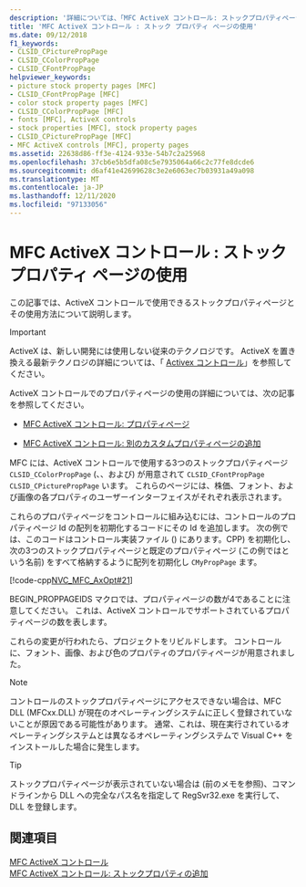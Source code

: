 ```yaml
---
description: '詳細については、「MFC ActiveX コントロール: ストックプロパティページの使用」を参照してください。'
title: 'MFC ActiveX コントロール : ストック プロパティ ページの使用'
ms.date: 09/12/2018
f1_keywords:
- CLSID_CPicturePropPage
- CLSID_CColorPropPage
- CLSID_CFontPropPage
helpviewer_keywords:
- picture stock property pages [MFC]
- CLSID_CFontPropPage [MFC]
- color stock property pages [MFC]
- CLSID_CColorPropPage [MFC]
- fonts [MFC], ActiveX controls
- stock properties [MFC], stock property pages
- CLSID_CPicturePropPage [MFC]
- MFC ActiveX controls [MFC], property pages
ms.assetid: 22638d86-ff3e-4124-933e-54b7c2a25968
ms.openlocfilehash: 37cb6e5b5dfa08c5e7935064a66c2c77fe8dcde6
ms.sourcegitcommit: d6af41e42699628c3e2e6063ec7b03931a49a098
ms.translationtype: MT
ms.contentlocale: ja-JP
ms.lasthandoff: 12/11/2020
ms.locfileid: "97133056"
---
```

# <a name="mfc-activex-controls-using-stock-property-pages"></a>MFC ActiveX コントロール : ストック プロパティ ページの使用

この記事では、ActiveX コントロールで使用できるストックプロパティページとその使用方法について説明します。

>[!IMPORTANT]
> ActiveX は、新しい開発には使用しない従来のテクノロジです。 ActiveX を置き換える最新テクノロジの詳細については、「 [Activex コントロール](activex-controls.md)」を参照してください。

ActiveX コントロールでのプロパティページの使用の詳細については、次の記事を参照してください。

- [MFC ActiveX コントロール: プロパティページ](mfc-activex-controls-property-pages.md)

- [MFC ActiveX コントロール: 別のカスタムプロパティページの追加](mfc-activex-controls-adding-another-custom-property-page.md)

MFC には、ActiveX コントロールで使用する3つのストックプロパティページ `CLSID_CColorPropPage` (、、および) が用意されて `CLSID_CFontPropPage` `CLSID_CPicturePropPage` います。 これらのページには、株価、フォント、および画像の各プロパティのユーザーインターフェイスがそれぞれ表示されます。

これらのプロパティページをコントロールに組み込むには、コントロールのプロパティページ Id の配列を初期化するコードにその Id を追加します。 次の例では、このコードはコントロール実装ファイル () にあります。CPP) を初期化し、次の3つのストックプロパティページと既定のプロパティページ (この例ではという名前) をすべて格納するように配列を初期化し `CMyPropPage` ます。

[!code-cpp[NVC_MFC_AxOpt#21](codesnippet/cpp/mfc-activex-controls-using-stock-property-pages_1.cpp)]

BEGIN_PROPPAGEIDS マクロでは、プロパティページの数が4であることに注意してください。 これは、ActiveX コントロールでサポートされているプロパティページの数を表します。

これらの変更が行われたら、プロジェクトをリビルドします。 コントロールに、フォント、画像、および色のプロパティのプロパティページが用意されました。

> [!NOTE]
> コントロールのストックプロパティページにアクセスできない場合は、MFC DLL (MFCxx.DLL) が現在のオペレーティングシステムに正しく登録されていないことが原因である可能性があります。 通常、これは、現在実行されているオペレーティングシステムとは異なるオペレーティングシステムで Visual C++ をインストールした場合に発生します。

> [!TIP]
> ストックプロパティページが表示されていない場合は (前のメモを参照)、コマンドラインから DLL への完全なパス名を指定して RegSvr32.exe を実行して、DLL を登録します。

## <a name="see-also"></a>関連項目

[MFC ActiveX コントロール](mfc-activex-controls.md)<br/>
[MFC ActiveX コントロール: ストックプロパティの追加](mfc-activex-controls-adding-stock-properties.md)
